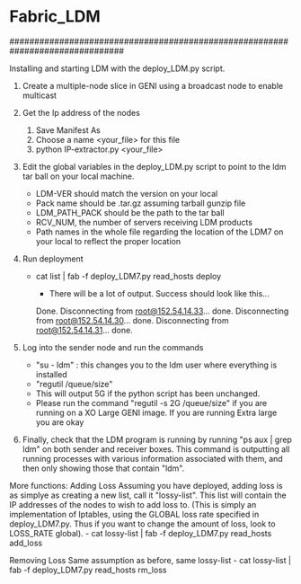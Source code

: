 # Fabric_LDM
###############################################################################

Installing and starting LDM with the deploy_LDM.py script.

1. Create a multiple-node slice in GENI using a broadcast node to enable multicast
2. Get the Ip address of the nodes
	1. Save Manifest As
	2. Choose a name <your_file> for this file
	3. python IP-extractor.py <your_file>
3. Edit the global variables in the deploy_LDM.py script to point to the ldm tar ball on your local machine.
	- LDM-VER should match the version on your local
	- Pack name should be .tar.gz assuming tarball gunzip file
	- LDM_PATH_PACK should be the path to the tar ball
	- RCV_NUM, the number of servers receiving LDM products
	- Path names in the whole file regarding the location of the LDM7 on your local to reflect the proper location
4. Run deployment
	- cat list | fab -f deploy_LDM7.py read_hosts deploy
		- There will be a lot of output. Success should look like this...

		Done.
		Disconnecting from root@152.54.14.33... done.
    Disconnecting from root@152.54.14.30... done.
		Disconnecting from root@152.54.14.31... done.

5. Log into the sender node and run the commands
	- "su - ldm" : this changes you to the ldm user where everything is installed
	- "regutil /queue/size"
	- This will output 5G if the python script has been unchanged.
	- Please run the command "regutil -s 2G /queue/size" if you are running on a XO Large GENI image. If you are running Extra large you are okay
6. Finally, check that the LDM program is running by running "ps aux | grep ldm" on both sender and receiver boxes.
   This command is outputting all running processes with various information associated with them, and then only showing those that contain "ldm".

More functions:
  Adding Loss
	  Assuming you have deployed, adding loss is as simplye as creating a new list, call it "lossy-list".
    This list will contain the IP addresses of the nodes to wish to add loss to.
    (This is simply an implementation of Iptables, using the GLOBAL loss rate specified in deploy_LDM7.py.
    Thus if you want to change the amount of loss, look to LOSS_RATE global).
		  - cat lossy-list | fab -f deploy_LDM7.py read_hosts add_loss

  Removing Loss
	  Same assumption as before, same lossy-list
			- cat lossy-list | fab -f deploy_LDM7.py read_hosts rm_loss
